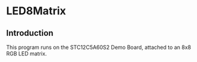 # LED8Matrix

## Introduction

This program runs on the STC12C5A60S2 Demo Board, attached to an 8x8 RGB LED matrix.
